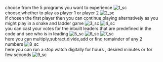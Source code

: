 
choose from the 5 programs you want to experience
![1_sc](https://user-images.githubusercontent.com/72869150/161217405-78347694-773a-4d62-8904-2c888f1fb441.png)
<br/>choose whether to play as player 1 or player 2
![2_sc](https://user-images.githubusercontent.com/72869150/161217412-80f3c7eb-1eb7-4e52-9b95-7a6da2ac615a.png)
<br/>if chosen the first player then you can continue playing alternatively as you might play in a snake and ladder game
![3_sc](https://user-images.githubusercontent.com/72869150/161217415-3f1b2c70-98f6-48dd-8b46-8c203b2e59cb.png)
![4_sc](https://user-images.githubusercontent.com/72869150/161217419-82fb871b-dcd7-4e6c-8354-06a04ea88b88.png)
<br/>you can cast your votes for the inbuilt leaders that are predefined in the code and see who is in leading
![5_sc](https://user-images.githubusercontent.com/72869150/161217424-1d72e904-1e21-419e-bf05-6fd3e270f5a8.png)
![6_sc](https://user-images.githubusercontent.com/72869150/161217427-c2000523-db9e-465e-beb0-03b96325c5f6.png)
![7_sc](https://user-images.githubusercontent.com/72869150/161217431-3a47fc87-7385-4b66-9c2a-50aa4d9d9f3f.png)
<br/>here you can multiply,subract,divide,add or find remainder of any 2 numbers
![8_sc](https://user-images.githubusercontent.com/72869150/161217433-e57e4ad1-0add-4e95-a871-695620fd6e35.png)
<br/>here you can run a stop watch digitally for hours , desired minutes or for few seconds 
![9_sc](https://user-images.githubusercontent.com/72869150/161217435-a9e3cce5-5952-4cdf-97a5-c2b3e33ac1a4.png)

